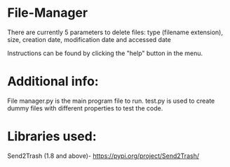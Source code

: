 # File-Manager

There are currently 5 parameters to delete files: type (filename extension), size, creation date, modification date and accessed date

Instructions can be found by clicking the "help" button in the menu.

# Additional info:
File manager.py is the main program file to run.
test.py is used to create dummy files with different properties to test the code.

# Libraries used: 
Send2Trash (1.8 and above)- https://pypi.org/project/Send2Trash/



